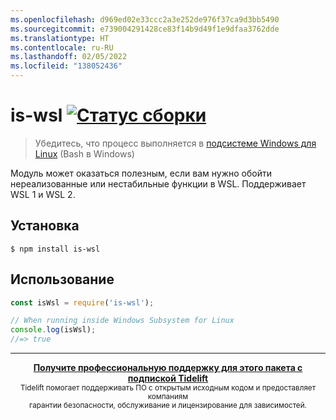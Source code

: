 ```yaml
---
ms.openlocfilehash: d969ed02e33ccc2a3e252de976f37ca9d3bb5490
ms.sourcegitcommit: e739004291428ce83f14b9d49f1e9dfaa3762dde
ms.translationtype: HT
ms.contentlocale: ru-RU
ms.lasthandoff: 02/05/2022
ms.locfileid: "138052436"
---
```

# <a name="is-wsl-build-statushttpstravis-ciorgsindresorhusis-wsl"></a>is-wsl [![Статус сборки](https://travis-ci.org/sindresorhus/is-wsl.svg?branch=master)](https://travis-ci.org/sindresorhus/is-wsl)

> Убедитесь, что процесс выполняется в [подсистеме Windows для Linux](https://msdn.microsoft.com/commandline/wsl/about) (Bash в Windows)

Модуль может оказаться полезным, если вам нужно обойти нереализованные или нестабильные функции в WSL. Поддерживает WSL 1 и WSL 2.


## <a name="install"></a>Установка

```
$ npm install is-wsl
```


## <a name="usage"></a>Использование

```js
const isWsl = require('is-wsl');

// When running inside Windows Subsystem for Linux
console.log(isWsl);
//=> true
```


---

<div align="center">
    <b>
        <a href="https://tidelift.com/subscription/pkg/npm-is-wsl?utm_source=npm-is-wsl&utm_medium=referral&utm_campaign=readme">Получите профессиональную поддержку для этого пакета с подпиской Tidelift</a>
    </b>
    <br>
    <sub> Tidelift помогает поддерживать ПО с открытым исходным кодом и предоставляет компаниям<br>гарантии безопасности, обслуживание и лицензирование для зависимостей.
    </sub>
</div>
